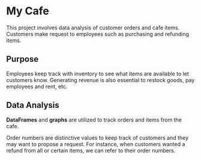 # My Cafe

This project involves data analysis of customer orders and cafe items. Customers make request to employees such as purchasing and refunding items.

## Purpose

Employees keep track with inventory to see what items are available to let customers know. Generating revenue is also essential to restock goods, pay employees and rent, etc. 

## Data Analysis

**DataFrames** and **graphs** are utilized to track orders and items from the cafe. 

Order numbers are distinctive values to keep track of customers and they may want to propose a request. For instance, when customers wanted a refund from all or certain items, we can refer to their order numbers.